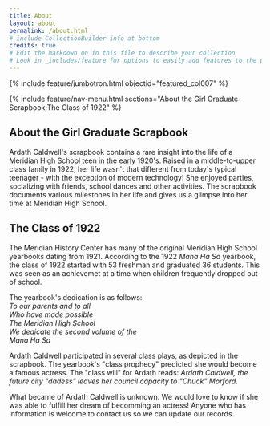 ```yaml
---
title: About
layout: about
permalink: /about.html
# include CollectionBuilder info at bottom
credits: true
# Edit the markdown on in this file to describe your collection
# Look in _includes/feature for options to easily add features to the page
---
```

{% include feature/jumbotron.html objectid="featured_col007" %}

{% include feature/nav-menu.html sections="About the Girl Graduate Scrapbook;The Class of 1922" %}

## About the Girl Graduate Scrapbook
Ardath Caldwell's scrapbook contains a rare insight into the life of a Meridian High School teen in the early 1920's. Raised in a middle-to-upper class family in 1922, her life wasn't that different from today's typical teenager - with the exception of modern technology! She enjoyed parties, socializing with friends, school dances and other activities. The scrapbook documents various milestones in her life and gives us a glimpse into her time at Meridian High School.

## The Class of 1922
The Meridian History Center has many of the original Meridian High School yearbooks dating from 1921. According to the 1922 <i>Mana Ha Sa</i> yearbook, the class of 1922 started with 53 freshman and graduated 36 students. This was seen as an achievemet at a time when children frequently dropped out of school. 

The yearbook's dedication is as follows:<br><i>To our parents and to all<br>Who have made possible<br>The Meridian High School<br>We dedicate the second volume of the<br>Mana Ha Sa</i>

Ardath Caldwell participated in several class plays, as depicted in the scrapbook. The yearbook's "class prophecy" predicted she would become a famous actress. The "class will" for Ardath reads: <i>Ardath Caldwell, the future city "dadess" leaves her council capacity to "Chuck" Morford.</i>

What became of Ardath Caldwell is unknown. We would love to know if she was able to fulfill her dream of becomming an actress! Anyone who has information is welcome to contact us so we can update our records.
